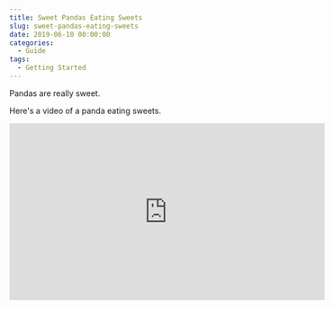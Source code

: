 ```yaml
---
title: Sweet Pandas Eating Sweets
slug: sweet-pandas-eating-sweets
date: 2019-06-10 00:00:00
categories:
  - Guide
tags:
  - Getting Started
---
```


Pandas are really sweet.

Here's a video of a panda eating sweets.

<iframe width="560" height="315" src="https://www.youtube.com/embed/4n0xNbfJLR8" frameborder="0" allowfullscreen></iframe>
